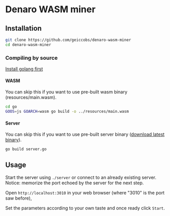 # Denaro WASM miner

## Installation

```bash
git clone https://github.com/geiccobs/denaro-wasm-miner
cd denaro-wasm-miner
```

### Compiling by source
[Install golang first](https://go.dev/doc/install)
#### WASM
You can skip this if you want to use pre-built wasm binary (resources/main.wasm).
```bash
cd go
GOOS=js GOARCH=wasm go build -o ../resources/main.wasm
```
#### Server
You can skip this if you want to use pre-built server binary ([download latest binary](https://github.com/geiccobs/denaro-pool-miner/releases/latest)).
```bash
go build server.go
```

## Usage

Start the server using `./server` or connect to an already existing server.  
Notice: memorize the port echoed by the server for the next step.

Open `http://localhost:3010` in your web browser (where "3010" is the port saw before),

Set the parameters according to your own taste and once ready click `Start`.